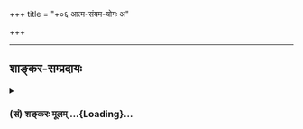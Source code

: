 +++
title = "+०६ आत्म-संयम-योगः अ"

+++


_________________
## शाङ्कर-सम्प्रदायः
<div class="js_include collapsed" newlevelforh1="3" title="(सं) शङ्करः मूलम्" unfilled url="/mahAbhAratam/vyAsaH/shlokashaH/06-bhIShma-parva/03-bhagavad-gItA-parva/saMskRtam/shankaraH/mUlam/06_Atma-saMyama-yogaH_a/_index.md">
<details><summary><h3>(सं) शङ्करः मूलम् ...{Loading}...</h3></summary>


अतीतानन्तराध्यायान्ते ध्यानयोगस्य सम्यग्दर्शनं प्रति अन्तरङ्गस्य सूत्रभूताः श्लोकाः ‘स्पर्शान् कृत्वा बहिः’ (भ. गी. ५ । २७) इत्यादयः उपदिष्टाः । तेषां वृत्तिस्थानीयः अयं षष्ठोऽध्यायः आरभ्यते । तत्र ध्यानयोगस्य बहिरङ्गं कर्म इति, यावत् ध्यानयोगारोहणसमर्थः तावत् गृहस्थेन अधिकृतेन कर्तव्यं कर्म इत्यतः तत् स्तौति — अनाश्रित इति ॥

ननु किमर्थं ध्यानयोगारोहणसीमाकरणम् , यावता अनुष्ठेयमेव विहितं कर्म यावज्जीवम् । न, ‘आरुरुक्षोर्मुनेर्योगं कर्म कारणमुच्यते’ (भ. गी. ६ । ३) इति विशेषणात् , आरूढस्य च शमेनैव सम्बन्धकरणात् । आरुरुक्षोः आरूढस्य च शमः कर्म च उभयं कर्तव्यत्वेन अभिप्रेतं चेत्स्यात् , तदा ‘आरुरुक्षोः’ ‘आरूढस्य च’ इति शमकर्मविषयभेदेन विशेषणं विभागकरणं च अनर्थकं स्यात् ॥

तत्र आश्रमिणां कश्चित् योगमारुरुक्षुः भवति, आरूढश्च कश्चित् , अन्ये न आरुरुक्षवः न च आरूढाः ; तानपेक्ष्य ‘आरुरुक्षोः’ ‘आरूढस्य च’ इति विशेषणं विभागकरणं च उपपद्यत एवेति चेत् , न ; ‘तस्यैव’ इति वचनात् , पुनः योगग्रहणाच्च ‘योगारूढस्य’ इति ; य आसीत् पूर्वं योगमारुरुक्षुः, तस्यैव आरूढस्य शम एव कर्तव्यः कारणं योगफलं प्रति उच्यते इति । अतो न यावज्जीवं कर्तव्यत्वप्राप्तिः कस्यचिदपि कर्मणः । योगविभ्रष्टवचनाच्च — गृहस्थस्य चेत् कर्मिणो योगो विहितः षष्ठे अध्याये, सः योगविभ्रष्टोऽपि कर्मगतिं कर्मफलं प्राप्नोति इति तस्य नाशाशङ्का अनुपपन्ना स्यात् । अवश्यं हि कृतं कर्म काम्यं नित्यं वा — मोक्षस्य नित्यत्वात् अनारभ्यत्वे — स्वं फलं आरभत एव । नित्यस्य च कर्मणः वेदप्रमाणावबुद्धत्वात् फलेन भवितव्यम् इति अवोचाम, अन्यथा वेदस्य आनर्थक्यप्रसङ्गात् इति । न च कर्मणि सति उभयविभ्रष्टवचनम् , अर्थवत् कर्मणो विभ्रंशकारणानुपपत्तेः ॥

कर्म कृतम् ईश्वरे संन्यस्य इत्यतः कर्तुः कर्म फलं नारभत इति चेत् , न ; ईश्वरे संन्यासस्य अधिकतरफलहेतुत्वोपपत्तेः ॥

मोक्षायैव इति चेत् , स्वकर्मणां कृतानां ईश्वरे संन्यासो मोक्षायैव, न फलान्तराय योगसहितः ; योगाच्च विभ्रष्टः ; इत्यतः तं प्रति नाशाशङ्का युक्तैव इति चेत् , न ; ‘एकाकी यतचित्तात्मा निराशीरपरिग्रहः’ (भ. गी. ६ । १०) ‘ब्रह्मचारिव्रते स्थितः’ (भ. गी. ६ । १४) इति कर्मसंन्यासविधानात् । न च अत्र ध्यानकाले स्त्रीसहायत्वाशङ्का, येन एकाकित्वं विधीयते । न च गृहस्थस्य ‘निराशीरपरिग्रहः’ इत्यादिवचनम् अनुकूलम् । उभयविभ्रष्टप्रश्नानुपपत्तेश्च ॥

अनाश्रित इत्यनेन कर्मिण एव संन्यासित्वं योगित्वं च उक्तम् , प्रतिषिद्धं च निरग्नेः अक्रियस्य च संन्यासित्वं योगित्वं चेति चेत् , न ; ध्यानयोगं प्रति बहिरङ्गस्य यतः कर्मणः फलाकाङ्क्षासंन्यासस्तुतिपरत्वात् । न केवलं निरग्निः अक्रियः एव संन्यासी योगी च । किं तर्हि ? कर्म्यपि, कर्मफलासङ्गं संन्यस्य कर्मयोगम् अनुतिष्ठन् सत्त्वशुद्ध्यर्थम् , ‘स संन्यासी च योगी च भवति’ इति स्तूयते । न च एकेन वाक्येन कर्मफलासङ्गसंन्यासस्तुतिः चतुर्थाश्रमप्रतिषेधश्च उपपद्यते । न च प्रसिद्धं निरग्नेः अक्रियस्य परमार्थसंन्यासिनः श्रुतिस्मृतिपुराणेतिहासयोगशास्त्रेषु विहितं संन्यासित्वं योगित्वं च प्रतिषेधति भगवान् । स्ववचनविरोधाच्च — ‘सर्वकर्माणि मनसा संन्सस्य . . . नैव कुर्वन्न कारयन् आस्ते’ (भ. गी. ५ । १३) ‘मौनी सन्तुष्टो येन केनचित् अनिकेतः स्थिरमतिः’ (भ. गी. १२ । १९) ‘विहाय कामान्यः सर्वान् पुमांश्चरति निःस्पृहः’ (भ. गी. २ । ७१) ‘सर्वारम्भपरित्यागी’ (भ. गी. १२ । १६) इति च तत्र तत्र भगवता स्ववचनानि दर्शितानि ; तैः विरुध्येत चतुर्थाश्रमप्रतिषेधः । तस्मात् मुनेः योगम् आरुरुक्षोः प्रतिपन्नगार्हस्थ्यस्य अग्निहोत्रादिकर्म फलनिरपेक्षम् अनुष्ठीयमानं ध्यानयोगारोहणसाधनत्वं सत्त्वशुद्धिद्वारेण प्रतिपद्यते इति ‘स संन्यासी च योगी च’ इति स्तूयते ॥ 
</details>
</div>
